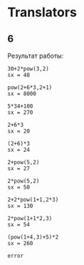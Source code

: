 # Translators

## 6

Результат работы:

```
30+2*pow(3,2)
sx = 48

pow(2+6*3,2+1)
sx = 8000

5*34+100
sx = 270

2+6*3
sx = 20

(2+6)*3
sx = 24

2+pow(5,2)
sx = 27

2*pow(5,2)
sx = 50

2+2*pow(1+1,2*3)
sx = 130

2*pow(1+1*2,3)
sx = 54

(pow(1+4,3)+5)*2
sx = 260

error
```
